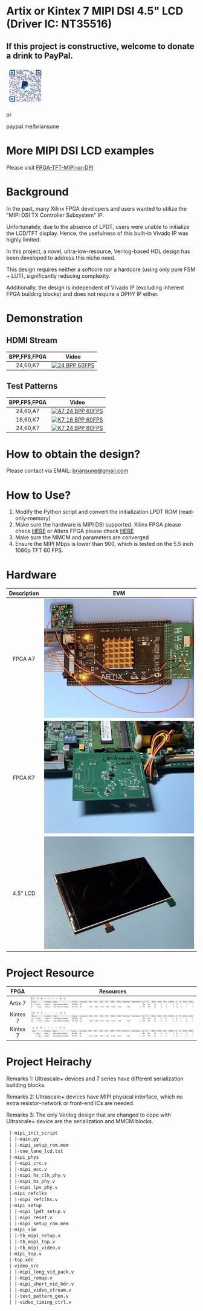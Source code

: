 # Artix or Kintex 7 MIPI DSI 4.5" LCD (Driver IC: NT35516)

## If this project is constructive, welcome to donate a drink to PayPal.

<img src="./images/qrcode.png" style="height:20%; width:20%">

or

paypal.me/briansune

# More MIPI DSI LCD examples

Please visit [FPGA-TFT-MIPI-or-DPI](https://briansune.github.io/FPGA-TFT-MIPI-or-DPI/)

# Background

In the past, many Xilinx FPGA developers and users wanted to utilize the "MIPI DSI TX Controller Subsystem" IP.

Unfortunately, due to the absence of LPDT, users were unable to initialize the LCD/TFT display. Hence, the usefulness of this built-in Vivado IP was highly limited.

In this project, a novel, ultra-low-resource, Verilog-based HDL design has been developed to address this niche need.

This design requires neither a softcore nor a hardcore (using only pure FSM + LUT), significantly reducing complexity.

Additionally, the design is independent of Vivado IP (excluding inherent FPGA building blocks) and does not require a DPHY IP either.

# Demonstration

## HDMI Stream

|BPP,FPS,FPGA|Video|
|:-:|:-:|
|24,60,K7|[![24 BPP 60FPS](https://img.youtube.com/vi/h17oPA6WjxA/mqdefault.jpg)](https://youtube.com/shorts/h17oPA6WjxA)|

## Test Patterns

|BPP,FPS,FPGA|Video|
|:-:|:-:|
|24,60,A7|[![A7 24 BPP 60FPS](https://img.youtube.com/vi/NX_LiC6DZCg/mqdefault.jpg)](https://youtube.com/video/NX_LiC6DZCg)|
|16,60,K7|[![K7 16 BPP 60FPS](https://img.youtube.com/vi/A3sjynookCI/mqdefault.jpg)](https://youtube.com/video/A3sjynookCI)|
|24,60,K7|[![K7 24 BPP 60FPS](https://img.youtube.com/vi/3-vs1VkCNZ8/mqdefault.jpg)](https://youtube.com/video/3-vs1VkCNZ8)|

# How to obtain the design?

Please contact via EMAIL: briansune@gmail.com

# How to Use?

1) Modify the Python script and convert the initialization LPDT ROM (read-only-memory)
2) Make sure the hardware is MIPI DSI supported. Xilinx FPGA please check [HERE](https://docs.amd.com/v/u/en-US/xapp894-d-phy-solutions) or Altera FPGA please check [HERE](https://cdrdv2-public.intel.com/666639/an754-683092-666639.pdf)
3) Make sure the MMCM and parameters are converged
4) Ensure the MIPI Mbps is lower than 900, which is tested on the 5.5 inch 1080p TFT 60 FPS.

# Hardware

|Description|EVM|
|:-:|:-:|
|FPGA A7|<img src="./images/fpga_a7.JPG">|
|FPGA K7|<img src="./images/fpga_k7.JPG">|
|4.5" LCD|<img src="./images/lcd_4p5inch_2lanes.JPG">|

# Project Resource

|FPGA|Resources|
|:-:|:-:|
|Artix 7|<img src="./images/A7_24bpp_60fps_4p5inch.png">|
|Kintex 7|<img src="./images/K7_16bpp_60fps_4p5inch.png">|
|Kintex 7|<img src="./images/K7_24bpp_60fps_4p5inch.png">|

# Project Heirachy

Remarks 1: Ultrascale+ devices and 7 series have different serialization building blocks.

Remarks 2: Ultrascale+ devices have MIPI physical interface, which no extra resistor-network or front-end ICs are needed.

Remarks 3: The only Verilog design that are changed to cope with Ultrascale+ device are the serialization and MMCM blocks.

```
 |-mipi_init_script
 | |-main.py
 | |-mipi_setup_rom.mem
 | |-one_lane_lcd.txt
 |-mipi_phys
 | |-mipi_crc.v
 | |-mipi_ecc.v
 | |-mipi_hs_clk_phy.v
 | |-mipi_hs_phy.v
 | |-mipi_lps_phy.v
 |-mipi_refclks
 | |-mipi_refclks.v
 |-mipi_setup
 | |-mipi_lpdt_setup.v
 | |-mipi_reset.v
 | |-mipi_setup_rom.mem
 |-mipi_sim
 | |-tb_mipi_setup.v
 | |-tb_mipi_top.v
 | |-tb_mipi_video.v
 |-mipi_top.v
 |-top.xdc
 |-video_src
 | |-mipi_long_vid_pack.v
 | |-mipi_remap.v
 | |-mipi_short_vid_hdr.v
 | |-mipi_video_stream.v
 | |-test_pattern_gen.v
 | |-video_timing_ctrl.v
```
